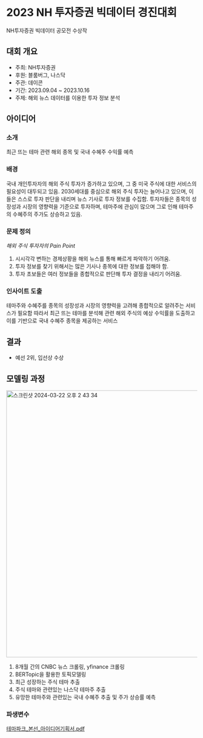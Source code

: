 # 2023 NH 투자증권 빅데이터 경진대회
NH투자증권 빅데이터 공모전 수상작

## 대회 개요
- 주최: NH투자증권
- 후원: 블룸버그, 나스닥
- 주관: 데이콘
- 기간: 2023.09.04 ~ 2023.10.16
- 주제: 해외 뉴스 데이터를 이용한 투자 정보 분석

## 아이디어
### 소개
최근 뜨는 테마 관련 해외 종목 및 국내 수혜주 수익률 예측

### 배경
국내 개인투자자의 해외 주식 투자가 증가하고 있으며, 그 중 미국 주식에 대한 서비스의 필요성이 대두되고 있음.
2030세대를 중심으로 해외 주식 투자는 늘어나고 있으며, 이들은 스스로 투자 판단을 내리며 뉴스 기사로 투자 정보를 수집함.
투자자들은 종목의 성장성과 시장의 영향력을 기준으로 투자하며, 테마주에 관심이 많으며 그로 인해 테마주의 수혜주의 주가도 상승하고 있음.

### 문제 정의
*해외 주식 투자자의 Pain Point*
1. 시시각각 변하는 경제상황을 해외 뉴스를 통해 빠르게 파악하기 어려움.
2. 투자 정보를 찾기 위해서는 많은 기사나 종목에 대한 정보를 접해야 함.
3. 투자 초보들은 여러 정보들을 종합적으로 판단해 투자 결정을 내리기 어려움.

### 인사이트 도출
테마주와 수혜주를 종목의 성장성과 시장의 영향력을 고려해 종합적으로 알려주는 서비스가 필요함
따라서 최근 뜨는 테마를 분석해 관련 해외 주식의 예상 수익률을 도출하고 이를 기반으로 국내 수혜주 종목을 제공하는 서비스

## 결과
- 예선 2위, 입선상 수상

## 모델링 과정
<img width="702" alt="스크린샷 2024-03-22 오후 2 43 34" src="https://github.com/jydoong/NH_BigData_competition/assets/88875273/ab54fc89-b58e-4123-aa67-514500aefe05">

1. 8개월 간의 CNBC 뉴스 크롤링, yfinance 크롤링
2. BERTopic을 활용한 토픽모델링
3. 최근 성장하는 주식 테마 추출
4. 주식 테마와 관련있는 나스닥 테마주 추출
5. 유망한 테마주와 관련있는 국내 수혜주 추출 및 주가 상승률 예측

### 파생변수





[테마파크_본선_아이디어기획서.pdf](https://github.com/jydoong/NH_BigData_competition/files/14717193/_._.pdf)
